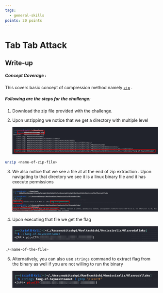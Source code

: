 ```yaml
---
tags:
  - general-skills
points: 20 points
---
```

# Tab Tab Attack

## Write-up
##### Concept Coverage :
This covers basic concept of compression method namely [`zip`](https://en.wikipedia.org/wiki/ZIP_(file_format)) . 

##### Following are the steps for the challenge: 
1. Download the zip file provided with the challenge.
2. Upon unzipping we notice that we get a directory with multiple level 
    
    ![unzip-output](../assets/tab-tab-attack/unzip-output.png)
    
```bash
unzip <name-of-zip-file>
```

3. We also notice that we see a file at at the end of zip extraction . Upon navigating to that directory we see it is a linux binary file and it has execute permissions
    
    ![executable-file](../assets/tab-tab-attack/executable-file.png)

4. Upon executing that file we get the flag 
    
    ![flag-output](../assets/tab-tab-attack/flag-output.png)
    
```bash
./<name-of-the-file>
```

5. Alternatively, you can also use `strings` command to extract flag from the binary as well  if you are not willing to run the binary 
    
    ![flag-strings-output](../assets/tab-tab-attack/flag-strings-output.png)
